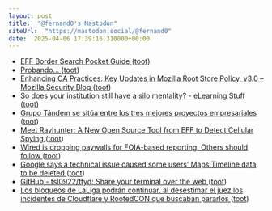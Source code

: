 ```yaml
---
layout: post
title:  "@fernand0's Mastodon"
siteUrl:  "https://mastodon.social/@fernand0"
date:  2025-04-06 17:39:16.310000+00:00
---
```

*  [EFF Border Search Pocket Guide ](https://www.eff.org/document/eff-border-search-pocket-guid) ([toot](https://mastodon.social/@fernand0/114292238339520941))
*  [Probando… ](https://avecesunafoto.wordpress.com/2025/04/05/probando) ([toot](https://mastodon.social/@fernand0/114291878153110090))
*  [Enhancing CA Practices: Key Updates in Mozilla Root Store Policy, v3.0 – Mozilla Security Blog ](https://blog.mozilla.org/security/2025/03/12/enhancing-ca-practices-key-updates-in-mozilla-root-store-policy-v3-0) ([toot](https://mastodon.social/@fernand0/114291860330127600))
*  [So does your institution still have a silo mentality? - eLearning Stuff ](https://elearningstuff.net/2025/03/07/so-does-your-institution-still-have-a-silo-mentality) ([toot](https://mastodon.social/@fernand0/114291704429353701))
*  [Grupo Tándem se sitúa entre los tres mejores proyectos empresariales ](https://redaccion.camarazaragoza.com/grupo-tandem-mejores-proyectos-empresariales-hostelero) ([toot](https://mastodon.social/@fernand0/114291505548700852))
*  [Meet Rayhunter: A New Open Source Tool from EFF to Detect Cellular Spying ](https://www.eff.org/deeplinks/2025/03/meet-rayhunter-new-open-source-tool-eff-detect-cellular-spyin) ([toot](https://mastodon.social/@fernand0/114291215503281297))
*  [Wired is dropping paywalls for FOIA-based reporting. Others should follow ](https://freedom.press/issues/wired-is-dropping-paywalls-for-foia-based-reporting-others-should-follow) ([toot](https://mastodon.social/@fernand0/114291008113938396))
*  [Google says a technical issue caused some users’ Maps Timeline data to be deleted ](https://www.engadget.com/apps/google-says-a-technical-issue-caused-some-users-maps-timeline-data-to-be-deleted-214358403.htm) ([toot](https://mastodon.social/@fernand0/114290703002446681))
*  [GitHub - tsl0922/ttyd: Share your terminal over the web ](https://github.com/tsl0922/tty) ([toot](https://mastodon.social/@fernand0/114290566324578199))
*  [Los bloqueos de LaLiga podrán continuar, al desestimar el juez los incidentes de Cloudflare y RootedCON que buscaban pararlos ](https://bandaancha.eu/articulos/bloqueos-laliga-podran-continuar-tras-1129) ([toot](https://mastodon.social/@fernand0/114290250940911405))

